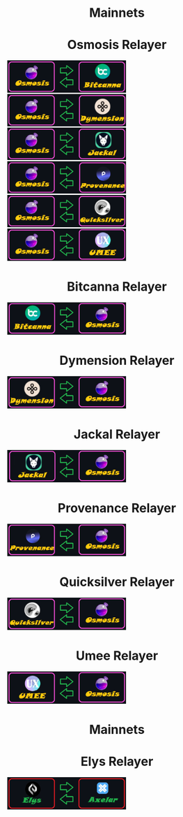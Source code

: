 <h1 align="center"> Mainnets </h1>

<h1 align="center"> Osmosis Relayer </h1>

[<img src='https://github.com/111STAVR111/ibc_logo/blob/main/Osmosis%20-%20Bitcanna.png?raw=true' height='74'>](https://github.com/obajay/IBC_Relayers)                [<img src='https://github.com/111STAVR111/ibc_logo/blob/main/Osmosis%20-%20Dymension.png?raw=true' height='74'>](https://github.com/obajay/IBC_Relayers)                [<img src='https://github.com/111STAVR111/ibc_logo/blob/main/Osmosis%20-%20jackal.png?raw=true' height='74'>](https://github.com/obajay/IBC_Relayers)[<img src='https://github.com/111STAVR111/ibc_logo/blob/main/Osmosis%20-%20Provenance.png?raw=true' height='74'>](https://github.com/obajay/IBC_Relayers)                [<img src='https://github.com/111STAVR111/ibc_logo/blob/main/Osmosis%20-%20Quicksilver.png?raw=true' height='74'>](https://github.com/obajay/IBC_Relayers)                [<img src='https://github.com/111STAVR111/ibc_logo/blob/main/Osmosis%20-%20Umee.png?raw=true' height='74'>](https://github.com/obajay/IBC_Relayers)

<h1 align="center"> Bitcanna Relayer </h1>

[<img src='https://github.com/111STAVR111/ibc_logo/blob/main/Bicanna%20-%20%20Osmosis.png?raw=true' height='74'>](https://github.com/obajay/IBC_Relayers)

<h1 align="center"> Dymension Relayer </h1>

[<img src='https://github.com/111STAVR111/ibc_logo/blob/main/Dymension%20-%20Osmosis.png?raw=true' height='74'>](https://github.com/obajay/IBC_Relayers)

<h1 align="center"> Jackal Relayer </h1>

[<img src='https://github.com/111STAVR111/ibc_logo/blob/main/Jackal%20-%20Osmosis.png?raw=true' height='74'>](https://github.com/obajay/IBC_Relayers)

<h1 align="center"> Provenance Relayer </h1>

[<img src='https://github.com/111STAVR111/ibc_logo/blob/main/Provenance%20-%20Osmosis.png?raw=true' height='74'>](https://github.com/obajay/IBC_Relayers)

<h1 align="center"> Quicksilver Relayer </h1>

[<img src='https://github.com/111STAVR111/ibc_logo/blob/main/Quicksilver%20-%20Osmosis.png?raw=true' height='74'>](https://github.com/obajay/IBC_Relayers)

<h1 align="center"> Umee Relayer </h1>

[<img src='https://github.com/111STAVR111/ibc_logo/blob/main/Umee%20-Osmosis.png?raw=true' height='74'>](https://github.com/obajay/IBC_Relayers)

<h1 align="center"> Mainnets </h1>

<h1 align="center"> Elys Relayer </h1>

[<img src='https://github.com/111STAVR111/ibc_logo/blob/main/Elys%20-%20Axelar.png?raw=true' height='74'>](https://github.com/obajay/IBC_Relayers)
